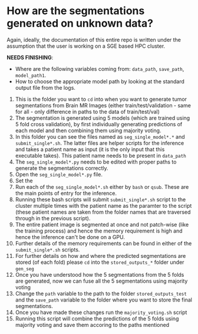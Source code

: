 # How are the segmentations generated on unknown data?
Again, ideally, the documentation of this entire repo is written under the assumption that the user is working on a SGE based HPC cluster.

**NEEDS FINISHING**: 
- Where are the following variables coming from: `data_path`, `save_path`, `model_path1`.
- How to choose the appropriate model path by looking at the standard output file from the logs.

1. This is the folder you want to `cd` into when you want to generate tumor segmentations from Brain MR Images (either train/test/validation - same for all - only difference in paths to the data of train/test/val)
2. The segmentation is generated using 5 models (which are trained using 5 fold cross validation), by first individually generating predictions of each model and then combining them using majority voting.
3. In this folder you can see the files named as `seg_single_model*.*` and `submit_single*.sh`. The latter files are helper scripts for the inference and takes a patient name as input (it is the only input that this executable takes). This patient name needs to be present in `data_path` 
4. The `seg_single_model*.py` needs to be edited with proper paths to generate the segmentations correctly.
5. Open the `seg_single_model*.py` file.
6. Set the 
5. Run each of the `seg_single_model*.sh` either by `bash` or `qsub`. These are the main points of entry for the inference. 
6. Running these bash scripts will submit `submit_single*.sh` script to the cluster multiple times with the patient name as the paramter to the script (these patient names are taken from the folder names that are traversed through in the previous script).
7. The entire patient image is segmented at once and not patch-wise (like the training process) and hence the memory requirement is high and hence the inference can't be done on a GPU.
8. Further details of the memory requirements can be found in either of the `submit_single*.sh` scripts.
9. For further details on how and where the predicted segmentations are stored (of each fold) please `cd` into the `stored_outputs_*` folder under `gen_seg`
10. Once you have understood how the 5 segmentations from the 5 folds are generated, now we can fuse all the 5 segmentations using majority voting 
11. Change the `path` variable to the path to the folder `stored_outputs_test` and the `save_path` variable to the folder where you want to store the final segmentations.
12. Once you have made these changes run the `majority_voting.sh` script 
13. Running this script will combine the predictions of the 5 folds using majority voting and save them accoring to the paths mentioned 

